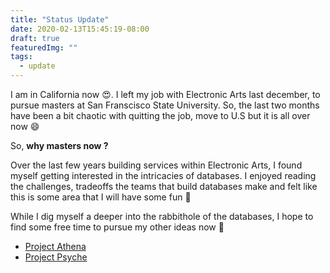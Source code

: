 ```yaml
---
title: "Status Update"
date: 2020-02-13T15:45:19-08:00
draft: true
featuredImg: ""
tags: 
  - update
---
```


I am in California now 😍. I left my job with Electronic Arts last december, to pursue masters at San Franscisco State University. So, the last two months have been a bit chaotic with quitting the job, move to U.S but it is all over now 😄

So, **why masters now ?**

Over the last few years building services within Electronic Arts, I found myself getting interested in the intricacies of databases. I enjoyed reading the challenges, tradeoffs the teams that build databases make and felt like this is some area that I will have some fun 🤪

While I dig myself a deeper into the rabbithole of the databases, I hope to find some free time to pursue my other ideas now 🤞

- [Project Athena](/posts/project-athena/)
- [Project Psyche](/posts/project-psyche/)
